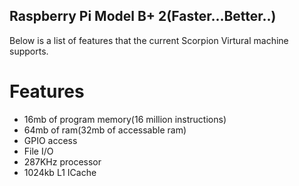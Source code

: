 ## Raspberry Pi Model B+ 2(Faster...Better..)
Below is a list of features that the current Scorpion Virtural machine supports.

# Features
- 16mb of program memory(16 million instructions)
- 64mb of ram(32mb of accessable ram)
- GPIO access
- File I/O
- 287KHz processor
- 1024kb L1 ICache
